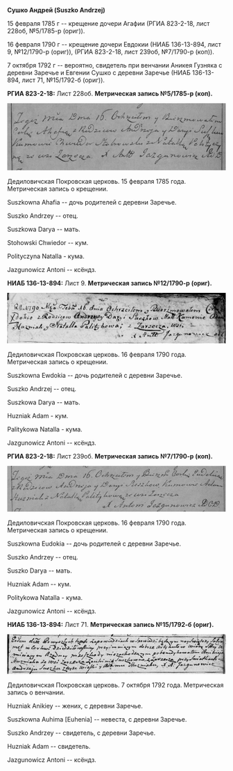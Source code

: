 **Сушко Андрей (Suszko Andrzej)**

15 февраля 1785 г -- крещение дочери Агафии (РГИА 823-2-18, лист 228об,
№5/1785-р (ориг)).

16 февраля 1790 г -- крещение дочери Евдокии (НИАБ 136-13-894, лист 9,
№12/1790-р (ориг)), (РГИА 823-2-18, лист 239об, №7/1790-р (коп)).

7 октября 1792 г -- вероятно, свидетель при венчании Аникея Гузняка с
деревни Заречье и Евгении Сушко с деревни Заречье (НИАБ 136-13-894, лист
71, №15/1792-б (ориг)).

**РГИА 823-2-18:** Лист 228об. **Метрическая запись №5/1785-р (коп).**

![](./media/d01c158decdd2b296f70e7c93e3ba3ea9e4d3bdc.png)

Дедиловичская Покровская церковь. 15 февраля 1785 года. Метрическая
запись о крещении.

Suszkowna Ahafia -- дочь родителей с деревни Заречье.

Suszko Andrzey -- отец.

Suszkowa Darya -- мать.

Stohowski Chwiedor -- кум.

Polityczyna Natalla - кума.

Jazgunowicz Antoni -- ксёндз.

**НИАБ 136-13-894:** Лист 9. **Метрическая запись №12/1790-р (ориг).**

![](./media/2347f0150c7bf6a5f4e48f8869d4790ababf68d6.png)

Дедиловичская Покровская церковь. 16 февраля 1790 года. Метрическая
запись о крещении.

Suszkowna Ewdokia -- дочь родителей с деревни Заречье.

Suszko Andrzej -- отец.

Suszkowa Darya -- мать.

Huzniak Adam - кум.

Palitykowa Natalla - кума.

Jazgunowicz Antoni -- ксёндз.

**РГИА 823-2-18:** Лист 239об. **Метрическая запись №7/1790-р (коп).**

![](./media/9e6465b39aad448e5a06e55127de6a02ac5b6174.png)

Дедиловичская Покровская церковь. 16 февраля 1790 года. Метрическая
запись о крещении.

Suszkowna Eudokia -- дочь родителей с деревни Заречье.

Suszko Andrzey -- отец.

Suszko Darya -- мать.

Huzniak Adam -- кум.

Politykowa Natalla - кума.

Jazgunowicz Antoni -- ксёндз.

**НИАБ 136-13-894:** Лист 71. **Метрическая запись №15/1792-б (ориг).**

![](./media/5956d715bb75f61c14cd07b200c1f1245b7dcd8e.png)

Дедиловичская Покровская церковь. 7 октября 1792 года. Метрическая
запись о венчании.

Huzniak Anikiey -- жених, с деревни Заречье.

Suszkowna Auhima \[Euhenia\] -- невеста, с деревни Заречье.

Suszko Andrzey -- свидетель, с деревни Заречье.

Huzniak Adam -- свидетель.

Jazgunowicz Antoni -- ксёндз.
